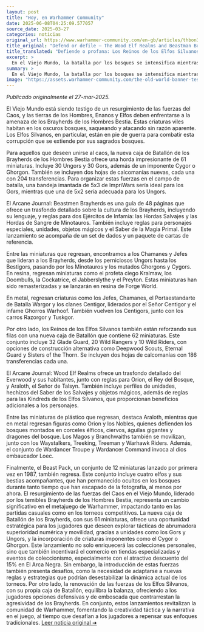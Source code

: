 ```yaml
---
layout: post
title: "Hoy, en Warhammer Community"
date: 2025-06-08T04:25:09.577057
source_date: 2025-03-27
categories: noticias
original_url: https://www.warhammer-community.com/en-gb/articles/thbon3tc/defend-or-defile-the-wood-elf-realms-and-beastman-brayherds-battle-for-the-forests-of-the-old-world/
title_original: "Defend or defile – The Wood Elf Realms and Beastman Brayherds battle for the forests of the Old World - Warhammer Community"
title_translated: "Defiende o profana: Los Reinos de los Elfos Silvanos y las Manadas de Bestias luchan por los bosques del Viejo Mundo"
excerpt: >
  En el Viejo Mundo, la batalla por los bosques se intensifica mientras los Reinos de los Elfos Silvanos y las Manadas de Bestias se enfrentan en una lucha épica. Los Elfos Silvanos, guardianes de los bosques sagrados, se preparan para defender su hogar contra la corrupción que traen las Manadas de Bestias, criaturas temibles que siembran el caos. Con nuevas miniaturas y guías de juego, los jugadores pueden sumergirse en este conflicto legendario, eligiendo entre proteger la naturaleza o desatar la anarquía. ¡Prepárate para una guerra sin fin en los bosques encantados del Viejo Mundo!
summary: >
  En el Viejo Mundo, la batalla por los bosques se intensifica mientras los Reinos de los Elfos Silvanos y las Manadas de Bestias se enfrentan en una lucha épica. Los Elfos Silvanos, guardianes de los bosques sagrados, se preparan para defender su hogar contra la corrupción que traen las Manadas de Bestias, criaturas temibles que siembran el caos. Con nuevas miniaturas y guías de juego, los jugadores pueden sumergirse en este conflicto legendario, eligiendo entre proteger la naturaleza o desatar la anarquía. ¡Prepárate para una guerra sin fin en los bosques encantados del Viejo Mundo!
image: "https://assets.warhammer-community.com/the-old-world-banner-test.jpg"
---
```


*Publicado originalmente el 27-mar-2025.*

El Viejo Mundo está siendo testigo de un resurgimiento de las fuerzas del Caos, y las tierras de los Hombres, Enanos y Elfos deben enfrentarse a la amenaza de los Brayherds de los Hombres Bestia. Estas criaturas viles habitan en los oscuros bosques, saqueando y atacando sin razón aparente. Los Elfos Silvanos, en particular, están en pie de guerra para combatir esta corrupción que se extiende por sus sagrados bosques.

Para aquellos que deseen unirse al caos, la nueva caja de Batallón de los Brayherds de los Hombres Bestia ofrece una horda impresionante de 61 miniaturas. Incluye 30 Ungors y 30 Gors, además de un imponente Cygor o Ghorgon. También se incluyen dos hojas de calcomanías nuevas, cada una con 204 transferencias. Para organizar estas fuerzas en el campo de batalla, una bandeja imantada de 5x3 de ImpriWars sería ideal para los Gors, mientras que una de 5x2 sería adecuada para los Ungors.

El Arcane Journal: Beastmen Brayherds es una guía de 48 páginas que ofrece un trasfondo detallado sobre la cultura de los Brayherds, incluyendo su lenguaje, y reglas para dos Ejércitos de Infamia: las Hordas Salvajes y las Hordas de Sangre de Minotauros. También incluye reglas para personajes especiales, unidades, objetos mágicos y el Saber de la Magia Primal. Este lanzamiento se acompaña de un set de dados y un paquete de cartas de referencia.

Entre las miniaturas que regresan, encontramos a los Chamanes y Jefes que lideran a los Brayherds, desde los perniciosos Ungors hasta los Bestigors, pasando por los Minotauros y los mutados Ghorgons y Cygors. En resina, regresan miniaturas como el profeta ciego Kralmaw, los Doombulls, la Cockatrice, el Jabberslythe y el Preyton. Estas miniaturas han sido remasterizadas y se lanzarán en resina de Forge World.

En metal, regresan criaturas como los Jefes, Chamanes, el Portaestandarte de Batalla Wargor y los clanes Centigor, liderados por el Señor Centigor y el infame Ghorros Warhoof. También vuelven los Centigors, junto con los carros Razorgor y Tuskgor.

Por otro lado, los Reinos de los Elfos Silvanos también están reforzando sus filas con una nueva caja de Batallón que contiene 62 miniaturas. Este conjunto incluye 32 Glade Guard, 20 Wild Rangers y 10 Wild Riders, con opciones de construcción alternativa como Deepwood Scouts, Eternal Guard y Sisters of the Thorn. Se incluyen dos hojas de calcomanías con 186 transferencias cada una.

El Arcane Journal: Wood Elf Realms ofrece un trasfondo detallado del Everwood y sus habitantes, junto con reglas para Orion, el Rey del Bosque, y Araloth, el Señor de Talsyn. También incluye perfiles de unidades, hechizos del Saber de los Salvajes y objetos mágicos, además de reglas para las Kindreds de los Elfos Silvanos, que proporcionan beneficios adicionales a los personajes.

Entre las miniaturas de plástico que regresan, destaca Araloth, mientras que en metal regresan figuras como Orion y los Nobles, quienes defienden los bosques montados en corceles élficos, ciervos, águilas gigantes y dragones del bosque. Los Magos y Branchwaiths también se movilizan, junto con los Waystalkers, Treeking, Treeman y Warhawk Riders. Además, el conjunto de Wardancer Troupe y Wardancer Command invoca al dios embaucador Loec.

Finalmente, el Beast Pack, un conjunto de 12 miniaturas lanzado por primera vez en 1987, también regresa. Este conjunto incluye cuatro elfos y sus bestias acompañantes, que han permanecido ocultos en los bosques durante tanto tiempo que han escapado de la fotografía, al menos por ahora.
El resurgimiento de las fuerzas del Caos en el Viejo Mundo, liderado por los temibles Brayherds de los Hombres Bestia, representa un cambio significativo en el metajuego de Warhammer, impactando tanto en las partidas casuales como en los torneos competitivos. La nueva caja de Batallón de los Brayherds, con sus 61 miniaturas, ofrece una oportunidad estratégica para los jugadores que deseen explorar tácticas de abrumadora superioridad numérica y movilidad, gracias a unidades como los Gors y Ungors, y la incorporación de criaturas imponentes como el Cygor o Ghorgon. Este lanzamiento no solo enriquecerá las colecciones personales, sino que también incentivará el comercio en tiendas especializadas y eventos de coleccionismo, especialmente con el atractivo descuento del 15% en El Arca Negra. Sin embargo, la introducción de estas fuerzas también presenta desafíos, como la necesidad de adaptarse a nuevas reglas y estrategias que podrían desestabilizar la dinámica actual de los torneos. Por otro lado, la renovación de las fuerzas de los Elfos Silvanos, con su propia caja de Batallón, equilibra la balanza, ofreciendo a los jugadores opciones defensivas y de emboscada que contrarrestan la agresividad de los Brayherds. En conjunto, estos lanzamientos revitalizan la comunidad de Warhammer, fomentando la creatividad táctica y la narrativa en el juego, al tiempo que desafían a los jugadores a repensar sus enfoques tradicionales.
[Leer noticia original ➜](https://www.warhammer-community.com/en-gb/articles/thbon3tc/defend-or-defile-the-wood-elf-realms-and-beastman-brayherds-battle-for-the-forests-of-the-old-world/)
